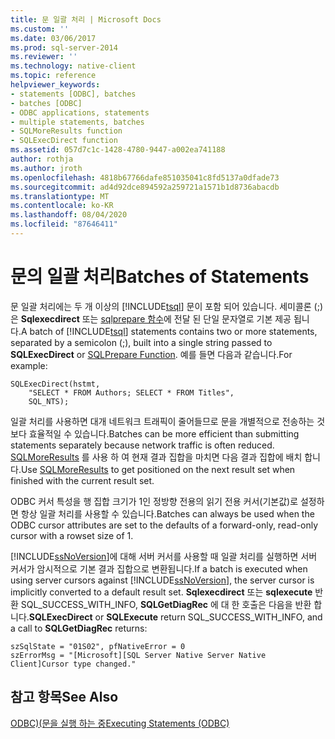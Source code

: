 ```yaml
---
title: 문 일괄 처리 | Microsoft Docs
ms.custom: ''
ms.date: 03/06/2017
ms.prod: sql-server-2014
ms.reviewer: ''
ms.technology: native-client
ms.topic: reference
helpviewer_keywords:
- statements [ODBC], batches
- batches [ODBC]
- ODBC applications, statements
- multiple statements, batches
- SQLMoreResults function
- SQLExecDirect function
ms.assetid: 057d7c1c-1428-4780-9447-a002ea741188
author: rothja
ms.author: jroth
ms.openlocfilehash: 4818b67766dafe851035041c8fd5137a0dfade73
ms.sourcegitcommit: ad4d92dce894592a259721a1571b1d8736abacdb
ms.translationtype: MT
ms.contentlocale: ko-KR
ms.lasthandoff: 08/04/2020
ms.locfileid: "87646411"
---
```

# <a name="batches-of-statements"></a><span data-ttu-id="e4395-102">문의 일괄 처리</span><span class="sxs-lookup"><span data-stu-id="e4395-102">Batches of Statements</span></span>
  <span data-ttu-id="e4395-103">문 일괄 처리에는 두 개 이상의 [!INCLUDE[tsql](../../../includes/tsql-md.md)] 문이 포함 되어 있습니다. 세미콜론 (;)은 **Sqlexecdirect** 또는 [sqlprepare 함수](https://go.microsoft.com/fwlink/?LinkId=59360)에 전달 된 단일 문자열로 기본 제공 됩니다.</span><span class="sxs-lookup"><span data-stu-id="e4395-103">A batch of [!INCLUDE[tsql](../../../includes/tsql-md.md)] statements contains two or more statements, separated by a semicolon (;), built into a single string passed to **SQLExecDirect** or [SQLPrepare Function](https://go.microsoft.com/fwlink/?LinkId=59360).</span></span> <span data-ttu-id="e4395-104">예를 들면 다음과 같습니다.</span><span class="sxs-lookup"><span data-stu-id="e4395-104">For example:</span></span>  
  
```  
SQLExecDirect(hstmt,   
    "SELECT * FROM Authors; SELECT * FROM Titles",  
    SQL_NTS);  
```  
  
 <span data-ttu-id="e4395-105">일괄 처리를 사용하면 대개 네트워크 트래픽이 줄어들므로 문을 개별적으로 전송하는 것보다 효율적일 수 있습니다.</span><span class="sxs-lookup"><span data-stu-id="e4395-105">Batches can be more efficient than submitting statements separately because network traffic is often reduced.</span></span> <span data-ttu-id="e4395-106">[SQLMoreResults](../../native-client-odbc-api/sqlmoreresults.md) 를 사용 하 여 현재 결과 집합을 마치면 다음 결과 집합에 배치 합니다.</span><span class="sxs-lookup"><span data-stu-id="e4395-106">Use [SQLMoreResults](../../native-client-odbc-api/sqlmoreresults.md) to get positioned on the next result set when finished with the current result set.</span></span>  
  
 <span data-ttu-id="e4395-107">ODBC 커서 특성을 행 집합 크기가 1인 정방향 전용의 읽기 전용 커서(기본값)로 설정하면 항상 일괄 처리를 사용할 수 있습니다.</span><span class="sxs-lookup"><span data-stu-id="e4395-107">Batches can always be used when the ODBC cursor attributes are set to the defaults of a forward-only, read-only cursor with a rowset size of 1.</span></span>  
  
 <span data-ttu-id="e4395-108">[!INCLUDE[ssNoVersion](../../../includes/ssnoversion-md.md)]에 대해 서버 커서를 사용할 때 일괄 처리를 실행하면 서버 커서가 암시적으로 기본 결과 집합으로 변환됩니다.</span><span class="sxs-lookup"><span data-stu-id="e4395-108">If a batch is executed when using server cursors against [!INCLUDE[ssNoVersion](../../../includes/ssnoversion-md.md)], the server cursor is implicitly converted to a default result set.</span></span> <span data-ttu-id="e4395-109">**Sqlexecdirect** 또는 **sqlexecute** 반환 SQL_SUCCESS_WITH_INFO, **SQLGetDiagRec** 에 대 한 호출은 다음을 반환 합니다.</span><span class="sxs-lookup"><span data-stu-id="e4395-109">**SQLExecDirect** or **SQLExecute** return SQL_SUCCESS_WITH_INFO, and a call to **SQLGetDiagRec** returns:</span></span>  
  
```  
szSqlState = "01S02", pfNativeError = 0  
szErrorMsg = "[Microsoft][SQL Server Native Server Native Client]Cursor type changed."  
```  
  
## <a name="see-also"></a><span data-ttu-id="e4395-110">참고 항목</span><span class="sxs-lookup"><span data-stu-id="e4395-110">See Also</span></span>  
 [<span data-ttu-id="e4395-111">ODBC&#41;&#40;문을 실행 하는 중</span><span class="sxs-lookup"><span data-stu-id="e4395-111">Executing Statements &#40;ODBC&#41;</span></span>](executing-statements-odbc.md)  
  
  
